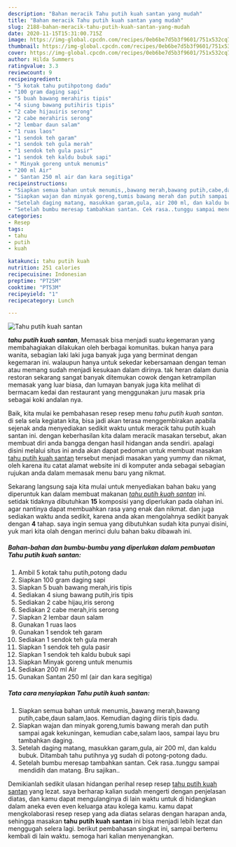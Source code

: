 ```yaml
---
description: "Bahan meracik Tahu putih kuah santan yang mudah"
title: "Bahan meracik Tahu putih kuah santan yang mudah"
slug: 2188-bahan-meracik-tahu-putih-kuah-santan-yang-mudah
date: 2020-11-15T15:31:00.715Z
image: https://img-global.cpcdn.com/recipes/0eb6be7d5b3f9601/751x532cq70/tahu-putih-kuah-santan-foto-resep-utama.jpg
thumbnail: https://img-global.cpcdn.com/recipes/0eb6be7d5b3f9601/751x532cq70/tahu-putih-kuah-santan-foto-resep-utama.jpg
cover: https://img-global.cpcdn.com/recipes/0eb6be7d5b3f9601/751x532cq70/tahu-putih-kuah-santan-foto-resep-utama.jpg
author: Hilda Summers
ratingvalue: 3.3
reviewcount: 9
recipeingredient:
- "5 kotak tahu putihpotong dadu"
- "100 gram daging sapi"
- "5 buah bawang merahiris tipis"
- "4 siung bawang putihiris tipis"
- "2 cabe hijauiris serong"
- "2 cabe merahiris serong"
- "2 lembar daun salam"
- "1 ruas laos"
- "1 sendok teh garam"
- "1 sendok teh gula merah"
- "1 sendok teh gula pasir"
- "1 sendok teh kaldu bubuk sapi"
- " Minyak goreng untuk menumis"
- "200 ml Air"
- " Santan 250 ml air dan kara segitiga"
recipeinstructions:
- "Siapkan semua bahan untuk menumis,,bawang merah,bawang putih,cabe,daun salam,laos. Kemudian daging diiris tipis dadu."
- "Siapkan wajan dan minyak goreng,tumis bawang merah dan putih sampai agak kekuningan, kemudian cabe,salam laos, sampai layu bru tambahkan daging."
- "Setelah daging matang, masukkan garam,gula, air 200 ml, dan kaldu bubuk. Ditambah tahu putihnya yg sudah di potong-potong dadu."
- "Setelah bumbu meresap tambahkan santan. Cek rasa..tunggu sampai mendidih dan matang. Bru sajikan.."
categories:
- Resep
tags:
- tahu
- putih
- kuah

katakunci: tahu putih kuah 
nutrition: 251 calories
recipecuisine: Indonesian
preptime: "PT25M"
cooktime: "PT53M"
recipeyield: "1"
recipecategory: Lunch

---
```



![Tahu putih kuah santan](https://img-global.cpcdn.com/recipes/0eb6be7d5b3f9601/751x532cq70/tahu-putih-kuah-santan-foto-resep-utama.jpg)

<b><i>tahu putih kuah santan</i></b>, Memasak bisa menjadi suatu kegemaran yang membahagiakan dilakukan oleh berbagai komunitas. bukan hanya para wanita, sebagian laki laki juga banyak juga yang berminat dengan kegemaran ini. walaupun hanya untuk sekedar kebersamaan dengan teman atau memang sudah menjadi kesukaan dalam dirinya. tak heran dalam dunia restoran sekarang sangat banyak ditemukan cowok dengan ketrampilan memasak yang luar biasa, dan lumayan banyak juga kita melihat di bermacam kedai dan restaurant yang menggunakan juru masak pria sebagai koki andalan nya.



Baik, kita mulai ke pembahasan resep resep menu <i>tahu putih kuah santan</i>. di sela sela kegiatan kita, bisa jadi akan terasa menggembirakan apabila sejenak anda menyediakan sedikit waktu untuk meracik tahu putih kuah santan ini. dengan keberhasilan kita dalam meracik masakan tersebut, akan membuat diri anda bangga dengan hasil hidangan anda sendiri. apalagi disini melalui situs ini anda akan dapat pedoman untuk membuat masakan <u>tahu putih kuah santan</u> tersebut menjadi masakan yang yummy dan nikmat, oleh karena itu catat alamat website ini di komputer anda sebagai sebagian rujukan anda dalam memasak menu baru yang nikmat.


Sekarang langsung saja kita mulai untuk menyediakan bahan baku yang diperuntuk kan dalam membuat makanan <u><i>tahu putih kuah santan</i></u> ini. setidak tidaknya dibutuhkan <b>15</b> komposisi yang diperlukan pada olahan ini. agar nantinya dapat membuahkan rasa yang enak dan nikmat. dan juga sediakan waktu anda sedikit, karena anda akan mengolahnya sedikit banyak dengan <b>4</b> tahap. saya ingin semua yang dibutuhkan sudah kita punyai disini, yuk mari kita olah dengan merinci dulu bahan baku dibawah ini.

<!--inarticleads1-->

##### Bahan-bahan dan bumbu-bumbu yang diperlukan dalam pembuatan Tahu putih kuah santan:

1. Ambil 5 kotak tahu putih,potong dadu
1. Siapkan 100 gram daging sapi
1. Siapkan 5 buah bawang merah,iris tipis
1. Sediakan 4 siung bawang putih,iris tipis
1. Sediakan 2 cabe hijau,iris serong
1. Sediakan 2 cabe merah,iris serong
1. Siapkan 2 lembar daun salam
1. Gunakan 1 ruas laos
1. Gunakan 1 sendok teh garam
1. Sediakan 1 sendok teh gula merah
1. Siapkan 1 sendok teh gula pasir
1. Siapkan 1 sendok teh kaldu bubuk sapi
1. Siapkan  Minyak goreng untuk menumis
1. Sediakan 200 ml Air
1. Gunakan  Santan 250 ml (air dan kara segitiga)




<!--inarticleads2-->

##### Tata cara menyiapkan Tahu putih kuah santan:

1. Siapkan semua bahan untuk menumis,,bawang merah,bawang putih,cabe,daun salam,laos. Kemudian daging diiris tipis dadu.
1. Siapkan wajan dan minyak goreng,tumis bawang merah dan putih sampai agak kekuningan, kemudian cabe,salam laos, sampai layu bru tambahkan daging.
1. Setelah daging matang, masukkan garam,gula, air 200 ml, dan kaldu bubuk. Ditambah tahu putihnya yg sudah di potong-potong dadu.
1. Setelah bumbu meresap tambahkan santan. Cek rasa..tunggu sampai mendidih dan matang. Bru sajikan..




Demikianlah sedikit ulasan hidangan perihal resep resep <u>tahu putih kuah santan</u> yang lezat. saya berharap kalian sudah mengerti dengan penjelasan diatas, dan kamu dapat mengulanginya di lain waktu untuk di hidangkan dalam aneka even even keluarga atau kolega kamu. kamu dapat mengkolaborasi resep resep yang ada diatas selaras dengan harapan anda, sehingga masakan <b>tahu putih kuah santan</b> ini bisa menjadi lebih lezat dan menggugah selera lagi. berikut pembahasan singkat ini, sampai bertemu kembali di lain waktu. semoga hari kalian menyenangkan.
